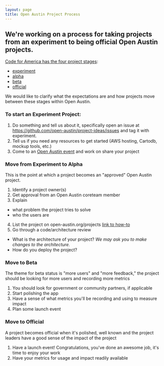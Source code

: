 ```yaml
---
layout: page
title: Open Austin Project Process
---
```


## We're working on a process for taking projects from an experiment to being official Open Austin projects.

[Code for America has the four project stages](https://www.codeforamerica.org/brigade/projects/stages):

- [experiment](https://www.codeforamerica.org/brigade/projects/stages#experiment)
- [alpha](https://www.codeforamerica.org/brigade/projects/stages#alpha)
- [beta](https://www.codeforamerica.org/brigade/projects/stages#beta)
- [official](https://www.codeforamerica.org/brigade/projects/stages#official)

We would like to clarify what the expectations are and how projects move between these stages within Open Austin.

### To start an **Experiment** Project:

1. Do something and tell us about it, specifically open an issue at https://github.com/open-austin/project-ideas/issues and tag it with experiment.
2. Tell us if you need any resources to get started (AWS hosting, Cartodb, mockup tools, etc.)
3. Come to an [Open Austin event](/events) and work on share your project

### Move from Experiment to **Alpha**

This is the point at which a project becomes an "approved" Open Austin project.

1. Identify a project owner(s)
2. Get approval from an Open Austin coreteam member
3. Explain
  - what problem the project tries to solve
  - who the users are
4. List the project on open-austin.org/projects [link to how-to](https://github.com/open-austin/open-austin.github.io/wiki/How-to-Add-a-Project-Page)
5. Go through a code/architecture review
  - What is the architecture of your project? _We may ask you to make changes to the architecture._
  - How do you deploy the project?

### Move to **Beta**

The theme for beta status is "more users" and "more feedback," the project should be looking for more users and recording more metrics

1. You should look for government or community partners, if applicable
2. Start polishing the app
3. Have a sense of what metrics you'll be recording and using to measure impact
4. Plan some launch event



### Move to **Official**

A project becomes official when it's polished, well known and the project leaders have a good sense of the impact of the project

1. Have a launch event! Congratulations, you've done an awesome job, it's time to enjoy your work
2. Have your metrics for usage and impact readily available

